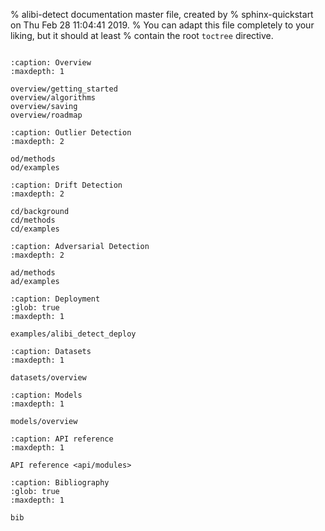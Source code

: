 % alibi-detect documentation master file, created by
% sphinx-quickstart on Thu Feb 28 11:04:41 2019.
% You can adapt this file completely to your liking, but it should at least
% contain the root `toctree` directive.

```{include} landing.md
```

```{toctree}
:caption: Overview
:maxdepth: 1

overview/getting_started
overview/algorithms
overview/saving
overview/roadmap
```

```{toctree}
:caption: Outlier Detection
:maxdepth: 2

od/methods
od/examples
```

```{toctree}
:caption: Drift Detection
:maxdepth: 2

cd/background
cd/methods
cd/examples
```

```{toctree}
:caption: Adversarial Detection
:maxdepth: 2

ad/methods
ad/examples
```

```{toctree}
:caption: Deployment
:glob: true
:maxdepth: 1

examples/alibi_detect_deploy
```

```{toctree}
:caption: Datasets
:maxdepth: 1

datasets/overview
```

```{toctree}
:caption: Models
:maxdepth: 1

models/overview
```

```{toctree}
:caption: API reference
:maxdepth: 1

API reference <api/modules>
```

```{toctree}
:caption: Bibliography
:glob: true
:maxdepth: 1

bib
```

